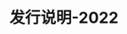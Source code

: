 ﻿---
title: 发行说明-2022
type: docs
weight: 8
url: /zh/python-net/release-notes-2022/
description: Aspose.3D的发行说明2022年发行。
---
